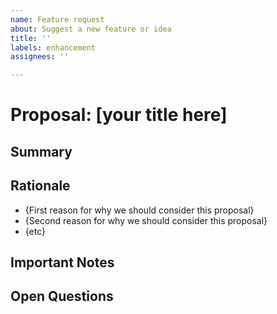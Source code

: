 ```yaml
---
name: Feature request
about: Suggest a new feature or idea
title: ''
labels: enhancement
assignees: ''

---
```


<!-- This is a template for new feature requests/proposals.
It's fine if you don't have all the details: you can start with the Summary and Rationale.
-->

# Proposal: [your title here] 
<!-- Add a title for your proposal. Please be short and descriptive -->

## Summary
<!-- Include 1-2 sentences summarizing your feature/proposal -->

## Rationale
<!-- Create a list that describes WHY the feature should be added -->
* {First reason for why we should consider this proposal}
* {Second reason for why we should consider this proposal}
* {etc}

## Important Notes
<!-- Please include any other important details.
This could include one or more of:
- usage examples
- other implementation notes
-->

## Open Questions
<!-- Please list any open issues that you think still need to be addressed. -->
